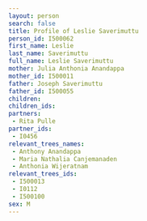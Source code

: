 ```yaml
---
layout: person
search: false
title: Profile of Leslie Saverimuttu
person_id: I500062
first_name: Leslie
last_name: Saverimuttu
full_name: Leslie Saverimuttu
mother: Julia Anthonia Anandappa
mother_id: I500011
father: Joseph Saverimuttu
father_id: I500055
children:
children_ids:
partners:
 - Rita Pulle
partner_ids:
 - I0456
relevant_trees_names:
 - Anthony Anandappa
 - Maria Nathalia Canjemanaden
 - Anthonia Wijeratnam
relevant_trees_ids:
 - I500013
 - I0112
 - I500100
sex: M
---
```


